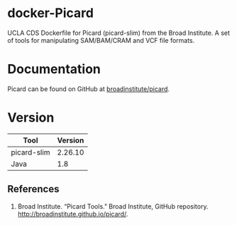 # docker-Picard
UCLA CDS Dockerfile for Picard (picard-slim) from the Broad Institute. A set of tools for manipulating SAM/BAM/CRAM and VCF file formats.

# Documentation

Picard can be found on GitHub at [broadinstitute/picard](https://github.com/broadinstitute/picard).

# Version
| Tool | Version |
|------|---------|
| picard-slim | 2.26.10 |
| Java | 1.8 |


## References

1. Broad Institute. “Picard Tools.” Broad Institute, GitHub repository. http://broadinstitute.github.io/picard/.
